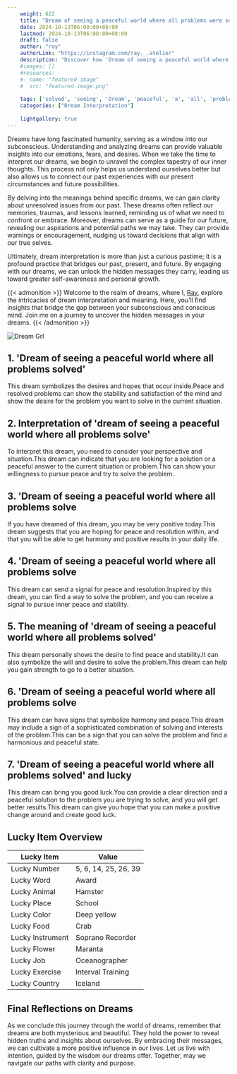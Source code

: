 ```yaml
---
    weight: 622
    title: "Dream of seeing a peaceful world where all problems were solved"  # Assuming 'title' column exists
    date: 2024-10-13T06:08:00+08:00
    lastmod: 2024-10-13T06:08:00+08:00
    draft: false
    author: "ray"
    authorLink: "https://instagram.com/ray._.atelier"
    description: "Discover how 'Dream of seeing a peaceful world where all problems were solved' can interpret your future and uncover its significant meanings in your life."
    #images: []
    #resources:
    #- name: "featured-image"
    #  src: "featured-image.png"
    
    tags: ['solved', 'seeing', 'Dream', 'peaceful', 'a', 'all', 'problems', 'were', 'world', 'of', 'where']
    categories: ["Dream Interpretation"]
    
    lightgallery: true
---
```

    
Dreams have long fascinated humanity, serving as a window into our subconscious. Understanding and analyzing dreams can provide valuable insights into our emotions, fears, and desires. When we take the time to interpret our dreams, we begin to unravel the complex tapestry of our inner thoughts. This process not only helps us understand ourselves better but also allows us to connect our past experiences with our present circumstances and future possibilities.

By delving into the meanings behind specific dreams, we can gain clarity about unresolved issues from our past. These dreams often reflect our memories, traumas, and lessons learned, reminding us of what we need to confront or embrace. Moreover, dreams can serve as a guide for our future, revealing our aspirations and potential paths we may take. They can provide warnings or encouragement, nudging us toward decisions that align with our true selves.

Ultimately, dream interpretation is more than just a curious pastime; it is a profound practice that bridges our past, present, and future. By engaging with our dreams, we can unlock the hidden messages they carry, leading us toward greater self-awareness and personal growth.

{{< admonition >}}
Welcome to the realm of dreams, where I, [Ray](https://instagram.com/ray._.atelier), explore the intricacies of dream interpretation and meaning. Here, you’ll find insights that bridge the gap between your subconscious and conscious mind. Join me on a journey to uncover the hidden messages in your dreams.
{{< /admonition >}}

![Dream Grl](https://cdn.pixabay.com/photo/2017/11/02/03/35/gothic-2910057_1280.jpg "Dream Grl")

## 1. 'Dream of seeing a peaceful world where all problems solved'
This dream symbolizes the desires and hopes that occur inside.Peace and resolved problems can show the stability and satisfaction of the mind and show the desire for the problem you want to solve in the current situation.

## 2. Interpretation of 'dream of seeing a peaceful world where all problems solve'
To interpret this dream, you need to consider your perspective and situation.This dream can indicate that you are looking for a solution or a peaceful answer to the current situation or problem.This can show your willingness to pursue peace and try to solve the problem.

## 3. 'Dream of seeing a peaceful world where all problems solve
If you have dreamed of this dream, you may be very positive today.This dream suggests that you are hoping for peace and resolution within, and that you will be able to get harmony and positive results in your daily life.

## 4. 'Dream of seeing a peaceful world where all problems solve
This dream can send a signal for peace and resolution.Inspired by this dream, you can find a way to solve the problem, and you can receive a signal to pursue inner peace and stability.

## 5. The meaning of 'dream of seeing a peaceful world where all problems solved'
This dream personally shows the desire to find peace and stability.It can also symbolize the will and desire to solve the problem.This dream can help you gain strength to go to a better situation.

## 6. 'Dream of seeing a peaceful world where all problems solve
This dream can have signs that symbolize harmony and peace.This dream may include a sign of a sophisticated combination of solving and interests of the problem.This can be a sign that you can solve the problem and find a harmonious and peaceful state.

## 7. 'Dream of seeing a peaceful world where all problems solved' and lucky
This dream can bring you good luck.You can provide a clear direction and a peaceful solution to the problem you are trying to solve, and you will get better results.This dream can give you hope that you can make a positive change around and create good luck.

## Lucky Item Overview
| Lucky Item          | Value              |
|---------------|--------------------|
| Lucky Number        | 5, 6, 14, 25, 26, 39  |
| Lucky Word          | Award |
| Lucky Animal        | Hamster |
| Lucky Place         | School     |
| Lucky Color         | Deep yellow     |
| Lucky Food          | Crab      |
| Lucky Instrument    | Soprano Recorder |
| Lucky Flower        | Maranta    |
| Lucky Job           | Oceanographer       |
| Lucky Exercise      | Interval Training  |
| Lucky Country       | Iceland    |


##  Final Reflections on Dreams

As we conclude this journey through the world of dreams, remember that dreams are both mysterious and beautiful. They hold the power to reveal hidden truths and insights about ourselves. By embracing their messages, we can cultivate a more positive influence in our lives. Let us live with intention, guided by the wisdom our dreams offer. Together, may we navigate our paths with clarity and purpose.
